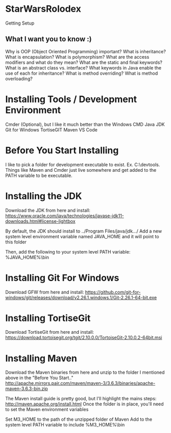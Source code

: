# StarWarsRolodex

Getting Setup


## What I want you to know :)

Why is OOP (Object Oriented Programming) important?
What is inheritance?
What is encapsulation?
What is polymorphism?
What are the access modifiers and what do they mean?
What are the static and final keywords?
What is an abstract class vs. interface? What keywords in Java enable the use of each for inheritance?
What is method overriding?
What is method overloading?

# Installing Tools / Development Environment

Cmder (Optional), but I like it much better than the Windows CMD
Java JDK
Git for Windows
TortiseGIT
Maven
VS Code

# Before You Start Installing
I like to pick a folder for development executable to exist. Ex. C:\devtools. Things like Maven and Cmder just live somewhere and get added to the PATH variable to be executable.

# Installing the JDK
Download the JDK from here and install: https://www.oracle.com/java/technologies/javase-jdk11-downloads.html#license-lightbox

By default, the JDK should install to ../Program Files/java/jdk.../
Add a new system level environment variable named JAVA_HOME and it will point to this folder

Then, add the following to your system level PATH variable: %JAVA_HOME%\bin

# Installing Git For Windows
Download GFW from here and install: https://github.com/git-for-windows/git/releases/download/v2.26.1.windows.1/Git-2.26.1-64-bit.exe

# Installing TortiseGit
Download TortiseGit from here and install: https://download.tortoisegit.org/tgit/2.10.0.0/TortoiseGit-2.10.0.2-64bit.msi

# Installing Maven
Download the Maven binaries from here and unzip to the folder I mentioned above in the "Before You Start.."
http://apache.mirrors.pair.com/maven/maven-3/3.6.3/binaries/apache-maven-3.6.3-bin.zip

The Maven install guide is pretty good, but I'll highlight the mains steps: http://maven.apache.org/install.html
Once the folder is in place, you'll need to set the Maven environment variables

Set M3_HOME to the path of the unzipped folder of Maven
Add to the system level PATH variable to include %M3_HOME%\bin

